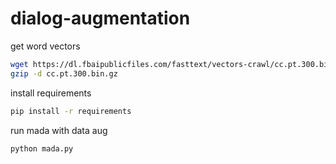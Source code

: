 # dialog-augmentation

get word vectors
```sh
wget https://dl.fbaipublicfiles.com/fasttext/vectors-crawl/cc.pt.300.bin.gz
gzip -d cc.pt.300.bin.gz
```

install requirements
```sh
pip install -r requirements
```

run mada with data aug
```sh
python mada.py
```
